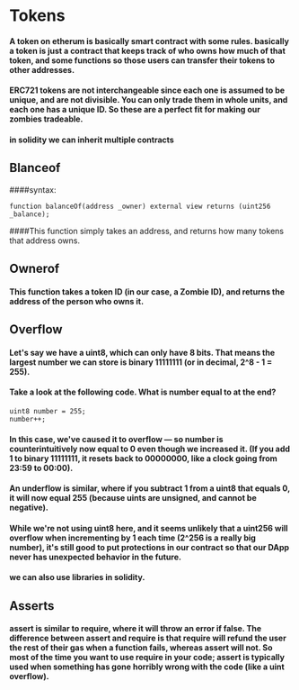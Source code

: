 # Tokens
 
#### A token on etherum is basically smart contract with some rules. basically a token is just a contract that keeps track of who owns how much of that token, and some functions so those users can transfer their tokens to other addresses.

#### ERC721 tokens are not interchangeable since each one is assumed to be unique, and are not divisible. You can only trade them in whole units, and each one has a unique ID. So these are a perfect fit for making our zombies tradeable.

#### in solidity we can inherit multiple contracts 

## Blanceof

####syntax:
```
function balanceOf(address _owner) external view returns (uint256 _balance);
```

####This function simply takes an address, and returns how many tokens that address owns.

## Ownerof 

#### This function takes a token ID (in our case, a Zombie ID), and returns the address of the person who owns it.

## Overflow 
#### Let's say we have a uint8, which can only have 8 bits. That means the largest number we can store is binary 11111111 (or in decimal, 2^8 - 1 = 255).

#### Take a look at the following code. What is number equal to at the end?
```
uint8 number = 255;
number++;
```
#### In this case, we've caused it to overflow — so number is counterintuitively now equal to 0 even though we increased it. (If you add 1 to binary 11111111, it resets back to 00000000, like a clock going from 23:59 to 00:00).

#### An underflow is similar, where if you subtract 1 from a uint8 that equals 0, it will now equal 255 (because uints are unsigned, and cannot be negative).

#### While we're not using uint8 here, and it seems unlikely that a uint256 will overflow when incrementing by 1 each time (2^256 is a really big number), it's still good to put protections in our contract so that our DApp never has unexpected behavior in the future.

#### we can also use libraries in solidity.

## Asserts 

#### assert is similar to require, where it will throw an error if false. The difference between assert and require is that require will refund the user the rest of their gas when a function fails, whereas assert will not. So most of the time you want to use require in your code; assert is typically used when something has gone horribly wrong with the code (like a uint overflow).

